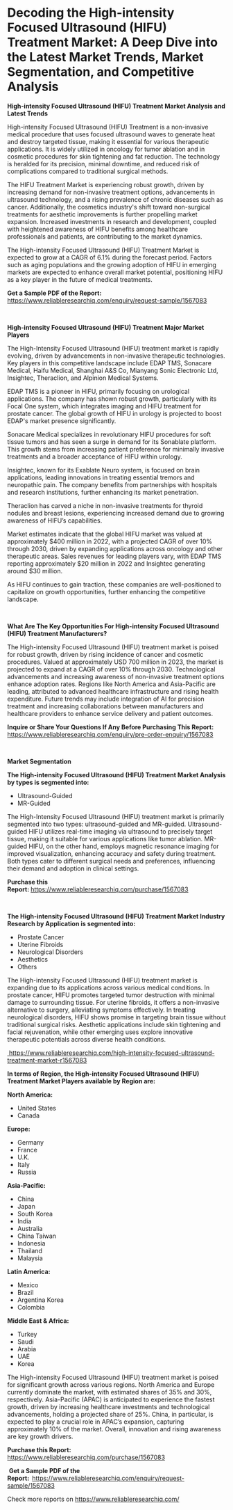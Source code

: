 <p><h1>Decoding the High-intensity Focused Ultrasound (HIFU) Treatment Market: A Deep Dive into the Latest Market Trends, Market Segmentation, and Competitive Analysis</h1></p><p><strong>High-intensity Focused Ultrasound (HIFU) Treatment Market Analysis and Latest Trends</strong></p>
<p><p>High-intensity Focused Ultrasound (HIFU) Treatment is a non-invasive medical procedure that uses focused ultrasound waves to generate heat and destroy targeted tissue, making it essential for various therapeutic applications. It is widely utilized in oncology for tumor ablation and in cosmetic procedures for skin tightening and fat reduction. The technology is heralded for its precision, minimal downtime, and reduced risk of complications compared to traditional surgical methods.</p><p>The HIFU Treatment Market is experiencing robust growth, driven by increasing demand for non-invasive treatment options, advancements in ultrasound technology, and a rising prevalence of chronic diseases such as cancer. Additionally, the cosmetics industry's shift toward non-surgical treatments for aesthetic improvements is further propelling market expansion. Increased investments in research and development, coupled with heightened awareness of HIFU benefits among healthcare professionals and patients, are contributing to the market dynamics.</p><p>The High-intensity Focused Ultrasound (HIFU) Treatment Market is expected to grow at a CAGR of 6.1% during the forecast period. Factors such as aging populations and the growing adoption of HIFU in emerging markets are expected to enhance overall market potential, positioning HIFU as a key player in the future of medical treatments.</p></p>
<p><strong>Get a Sample PDF of the Report:&nbsp;</strong> <a href="https://www.reliableresearchiq.com/enquiry/request-sample/1567083?utm_campaign=2321&utm_medium=2&utm_source=Github&utm_content=ia&utm_term=22032025&utm_id=high-intensity-focused-ultrasound-hifu-treatment">https://www.reliableresearchiq.com/enquiry/request-sample/1567083</a></p>
<p>&nbsp;</p>
<p><strong>High-intensity Focused Ultrasound (HIFU) Treatment Major Market Players</strong></p>
<p><p>The High-Intensity Focused Ultrasound (HIFU) treatment market is rapidly evolving, driven by advancements in non-invasive therapeutic technologies. Key players in this competitive landscape include EDAP TMS, Sonacare Medical, Haifu Medical, Shanghai A&S Co, Mianyang Sonic Electronic Ltd, Insightec, Theraclion, and Alpinion Medical Systems.</p><p>EDAP TMS is a pioneer in HIFU, primarily focusing on urological applications. The company has shown robust growth, particularly with its Focal One system, which integrates imaging and HIFU treatment for prostate cancer. The global growth of HIFU in urology is projected to boost EDAP's market presence significantly.</p><p>Sonacare Medical specializes in revolutionary HIFU procedures for soft tissue tumors and has seen a surge in demand for its Sonablate platform. This growth stems from increasing patient preference for minimally invasive treatments and a broader acceptance of HIFU within urology.</p><p>Insightec, known for its Exablate Neuro system, is focused on brain applications, leading innovations in treating essential tremors and neuropathic pain. The company benefits from partnerships with hospitals and research institutions, further enhancing its market penetration.</p><p>Theraclion has carved a niche in non-invasive treatments for thyroid nodules and breast lesions, experiencing increased demand due to growing awareness of HIFU’s capabilities.</p><p>Market estimates indicate that the global HIFU market was valued at approximately $400 million in 2022, with a projected CAGR of over 10% through 2030, driven by expanding applications across oncology and other therapeutic areas. Sales revenues for leading players vary, with EDAP TMS reporting approximately $20 million in 2022 and Insightec generating around $30 million.</p><p>As HIFU continues to gain traction, these companies are well-positioned to capitalize on growth opportunities, further enhancing the competitive landscape.</p></p>
<p>&nbsp;</p>
<p><strong>What Are The Key Opportunities For High-intensity Focused Ultrasound (HIFU) Treatment Manufacturers?</strong></p>
<p><p>The High-intensity Focused Ultrasound (HIFU) treatment market is poised for robust growth, driven by rising incidence of cancer and cosmetic procedures. Valued at approximately USD 700 million in 2023, the market is projected to expand at a CAGR of over 10% through 2030. Technological advancements and increasing awareness of non-invasive treatment options enhance adoption rates. Regions like North America and Asia-Pacific are leading, attributed to advanced healthcare infrastructure and rising health expenditure. Future trends may include integration of AI for precision treatment and increasing collaborations between manufacturers and healthcare providers to enhance service delivery and patient outcomes.</p></p>
<p><strong>Inquire or Share Your Questions If Any Before Purchasing This Report:</strong> <a href="https://www.reliableresearchiq.com/enquiry/pre-order-enquiry/1567083?utm_campaign=2321&utm_medium=2&utm_source=Github&utm_content=ia&utm_term=22032025&utm_id=high-intensity-focused-ultrasound-hifu-treatment">https://www.reliableresearchiq.com/enquiry/pre-order-enquiry/1567083</a></p>
<p>&nbsp;</p>
<p><strong>Market Segmentation</strong></p>
<p><strong>The High-intensity Focused Ultrasound (HIFU) Treatment Market Analysis by types is segmented into:</strong></p>
<p><ul><li>Ultrasound-Guided</li><li>MR-Guided</li></ul></p>
<p><p>The High-Intensity Focused Ultrasound (HIFU) treatment market is primarily segmented into two types: ultrasound-guided and MR-guided. Ultrasound-guided HIFU utilizes real-time imaging via ultrasound to precisely target tissue, making it suitable for various applications like tumor ablation. MR-guided HIFU, on the other hand, employs magnetic resonance imaging for improved visualization, enhancing accuracy and safety during treatment. Both types cater to different surgical needs and preferences, influencing their demand and adoption in clinical settings.</p></p>
<p><strong>Purchase this Report:&nbsp;</strong><a href="https://www.reliableresearchiq.com/purchase/1567083?utm_campaign=2321&utm_medium=2&utm_source=Github&utm_content=ia&utm_term=22032025&utm_id=high-intensity-focused-ultrasound-hifu-treatment">https://www.reliableresearchiq.com/purchase/1567083</a></p>
<p>&nbsp;</p>
<p><strong>The High-intensity Focused Ultrasound (HIFU) Treatment Market Industry Research by Application is segmented into:</strong></p>
<p><ul><li>Prostate Cancer</li><li>Uterine Fibroids</li><li>Neurological Disorders</li><li>Aesthetics</li><li>Others</li></ul></p>
<p><p>The High-intensity Focused Ultrasound (HIFU) treatment market is expanding due to its applications across various medical conditions. In prostate cancer, HIFU promotes targeted tumor destruction with minimal damage to surrounding tissue. For uterine fibroids, it offers a non-invasive alternative to surgery, alleviating symptoms effectively. In treating neurological disorders, HIFU shows promise in targeting brain tissue without traditional surgical risks. Aesthetic applications include skin tightening and facial rejuvenation, while other emerging uses explore innovative therapeutic potentials across diverse health conditions.</p></p>
<p><a href="https://www.reliableresearchiq.com/high-intensity-focused-ultrasound-treatment-market-r1567083?utm_campaign=2321&utm_medium=2&utm_source=Github&utm_content=ia&utm_term=22032025&utm_id=high-intensity-focused-ultrasound-hifu-treatment">&nbsp;https://www.reliableresearchiq.com/high-intensity-focused-ultrasound-treatment-market-r1567083</a></p>
<p><strong>In terms of Region, the High-intensity Focused Ultrasound (HIFU) Treatment Market Players available by Region are:</strong></p>
<p>
    <p> <strong> North America: </strong>
        <ul>
            <li>United States</li>
            <li>Canada</li>
        </ul>
        </p> 
    <p> <strong> Europe: </strong>
        <ul>
            <li>Germany</li>
            <li>France</li>
            <li>U.K.</li>
            <li>Italy</li>
            <li>Russia</li>
        </ul>
        </p> 
    <p> <strong> Asia-Pacific: </strong>
        <ul>
            <li>China</li>
            <li>Japan</li>
            <li>South Korea</li>
            <li>India</li>
            <li>Australia</li>
            <li>China Taiwan</li>
            <li>Indonesia</li>
            <li>Thailand</li>
            <li>Malaysia</li>
        </ul>
        </p> 
    <p> <strong> Latin America: </strong>
        <ul>
            <li>Mexico</li>
            <li>Brazil</li>
            <li>Argentina Korea</li>
            <li>Colombia</li>
        </ul>
        </p> 
    <p> <strong> Middle East & Africa: </strong>
        <ul>
            <li>Turkey</li>
            <li>Saudi</li>
            <li>Arabia</li>
            <li>UAE</li>
            <li>Korea</li>
        </ul>
    </p>
    </p>
<p><p>The High-intensity Focused Ultrasound (HIFU) treatment market is poised for significant growth across various regions. North America and Europe currently dominate the market, with estimated shares of 35% and 30%, respectively. Asia-Pacific (APAC) is anticipated to experience the fastest growth, driven by increasing healthcare investments and technological advancements, holding a projected share of 25%. China, in particular, is expected to play a crucial role in APAC’s expansion, capturing approximately 10% of the market. Overall, innovation and rising awareness are key growth drivers.</p></p>
<p><strong>Purchase this Report: </strong><a href="https://www.reliableresearchiq.com/purchase/1567083?utm_campaign=2321&utm_medium=2&utm_source=Github&utm_content=ia&utm_term=22032025&utm_id=high-intensity-focused-ultrasound-hifu-treatment">https://www.reliableresearchiq.com/purchase/1567083</a></p>
<p>&nbsp;<strong>Get a Sample PDF of the Report:&nbsp;&nbsp;</strong><a href="https://www.reliableresearchiq.com/enquiry/request-sample/1567083?utm_campaign=2321&utm_medium=2&utm_source=Github&utm_content=ia&utm_term=22032025&utm_id=high-intensity-focused-ultrasound-hifu-treatment">https://www.reliableresearchiq.com/enquiry/request-sample/1567083</a></p>
<p><strong></strong></p>
<p>Check more reports on <a href="https://www.reliableresearchiq.com/?utm_campaign=2321&utm_medium=2&utm_source=Github&utm_content=ia&utm_term=22032025&utm_id=high-intensity-focused-ultrasound-hifu-treatment">https://www.reliableresearchiq.com/</a></p>